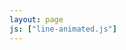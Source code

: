 ```yaml
---
layout: page
js: ["line-animated.js"]
---
```

<svg version="1.1" viewBox="0 0 697.6 266.4" class="line-animated">
	<path d="M123.689,254.399V188.54H11.95v-21.089L119.249,13.903h35.149
		v149.478h33.67v25.159h-33.67v65.859H123.689z M123.689,163.381V83.092c0-12.58,0.37-25.16,1.11-37.74h-1.11
		c-7.4,14.06-13.32,24.42-19.98,35.52L44.88,162.641v0.74H123.689z

		M289.443,258.47c-46.989,0-79.179-44.029-79.918-123.578
		c0-81.029,35.149-125.059,83.988-125.059c50.319,0,79.549,45.14,79.549,121.729c0,81.769-30.709,126.908-83.249,126.908H289.443z
		 M291.293,233.31c32.93,0,48.839-38.85,48.839-100.268c0-59.199-14.8-98.049-48.839-98.049c-29.6,0-48.84,37.74-48.84,98.049
		c-0.739,62.529,18.5,100.268,48.47,100.268H291.293z

		M503.297,254.399V188.54H391.559v-21.089L498.858,13.903h35.149
		v149.478h33.67v25.159h-33.67v65.859H503.297z M503.297,163.381V83.092c0-12.58,0.37-25.16,1.11-37.74h-1.11
		c-7.399,14.06-13.319,24.42-19.979,35.52l-58.829,81.769v0.74H503.297z

		M608.543,110.556c-0.417,3.774-0.846,7.548-1.276,11.321
		c-0.308,2.701-0.629,5.4-0.933,8.101c-0.854,7.583-1.699,15.167-2.553,22.75c-0.503,4.466-1.016,8.932-1.524,13.398
		c-0.807,7.098-1.612,14.196-2.418,21.294c-0.499,4.397-0.994,8.794-1.498,13.191c-0.852,7.443-1.715,14.884-2.564,22.328
		c-0.47,4.12-0.917,8.242-1.38,12.363c-0.677,6.025-1.357,12.05-2.042,18.075c-0.039,0.344-0.133,0.683-0.201,1.025
		c0.372-0.2,0.644-0.485,0.752-0.823c1.588-4.947,3.153-9.9,4.725-14.852c3.333-10.502,6.669-21.003,10-31.506
		c3.194-10.07,6.384-20.141,9.574-30.213c3.18-10.037,6.357-20.076,9.534-30.114c0.936-2.959,1.869-5.918,2.808-8.876
		c0.104-0.327,0.234-0.646,0.393-1.081l32.979,20.608c0.163-0.93,0.314-1.701,0.431-2.477c2.157-14.33,4.308-28.662,6.465-42.992
		c2.037-13.538,4.079-27.076,6.119-40.613c2.129-14.123,4.255-28.246,6.388-42.368c0.629-4.165,1.276-8.328,1.915-12.492
		c-0.37,0.161-0.637,0.406-0.746,0.707c-2.776,7.644-5.542,15.291-8.298,22.941c-3.051,8.471-6.08,16.949-9.134,25.419
		c-4.06,11.261-8.141,22.515-12.201,33.777c-3.622,10.045-7.227,20.097-10.844,30.144c-0.123,0.341-0.294,0.666-0.481,1.086
		l-1.048-0.655c-3.283-2.051-6.567-4.102-9.849-6.155c-7.679-4.802-15.356-9.606-23.035-14.409
		C608.51,109.942,608.577,110.254,608.543,110.556z
		" stroke="#ec407a" stroke-width="4" fill="none" stroke-dasharray="988.01 988.01" stroke-dashoffset="0"></path>
</svg>